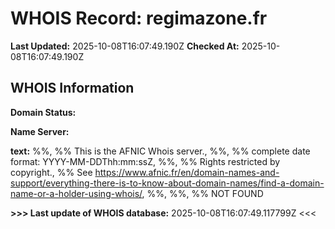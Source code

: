 # WHOIS Record: regimazone.fr

**Last Updated:** 2025-10-08T16:07:49.190Z
**Checked At:** 2025-10-08T16:07:49.190Z

## WHOIS Information

**Domain Status:** 

**Name Server:** 

**text:** %%, %% This is the AFNIC Whois server., %%, %% complete date format: YYYY-MM-DDThh:mm:ssZ, %%, %% Rights restricted by copyright., %% See https://www.afnic.fr/en/domain-names-and-support/everything-there-is-to-know-about-domain-names/find-a-domain-name-or-a-holder-using-whois/, %%, %%, %% NOT FOUND

**>>> Last update of WHOIS database:** 2025-10-08T16:07:49.117799Z <<<

